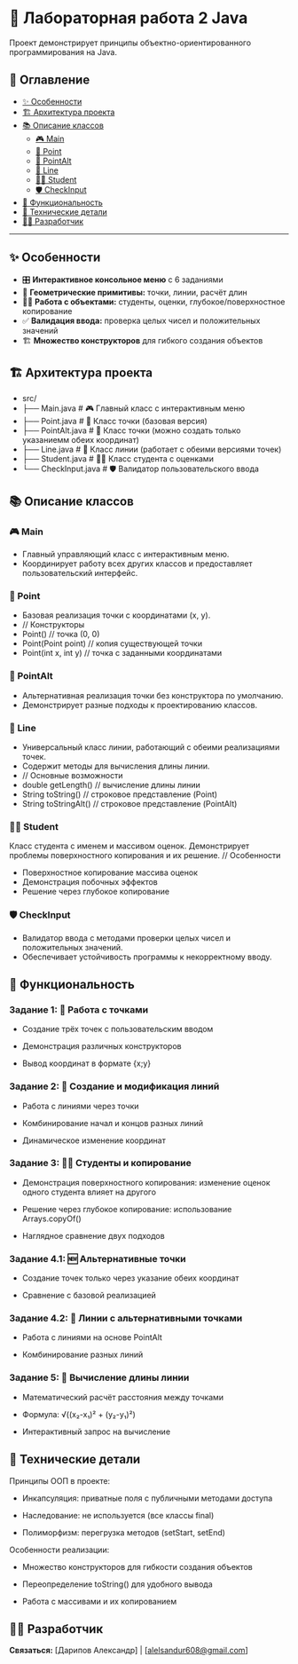 # 🧮 Лабораторная работа 2 Java

Проект демонстрирует принципы объектно-ориентированного программирования на Java.

## 📖 Оглавление

- [✨ Особенности](#-особенности)
- [🏗️ Архитектура проекта](#️-архитектура-проекта)
- [📚 Описание классов](#-описание-классов)
  - [🎮 Main](#-main)
  - [📍 Point](#-point)
  - [📍 PointAlt](#-pointalt)
  - [📐 Line](#-line)
  - [👨‍🎓 Student](#-student)
  - [🛡️ CheckInput](#-checkinput)
- [🎯 Функциональность](#-функциональность)
- [🔧 Технические детали](#-технические-детали)
- [👨‍💻 Разработчик](#-разработчик)

---

## ✨ Особенности

- 🎛️ **Интерактивное консольное меню** с 6 заданиями
- 📐 **Геометрические примитивы:** точки, линии, расчёт длин
- 👨‍🎓 **Работа с объектами:** студенты, оценки, глубокое/поверхностное копирование
- ✅ **Валидация ввода:** проверка целых чисел и положительных значений
- 🏗️ **Множество конструкторов** для гибкого создания объектов

## 🏗️ Архитектура проекта
  -  src/
  -  ├── Main.java # 🎮 Главный класс с интерактивным меню
  -  ├── Point.java # 📍 Класс точки (базовая версия)
  -  ├── PointAlt.java # 📍 Класс точки (можно создать только указаниемм обеих координат)
  -  ├── Line.java # 📐 Класс линии (работает с обеими версиями точек)
  -  ├── Student.java # 👨‍🎓 Класс студента с оценками
  -  └── CheckInput.java # 🛡️ Валидатор пользовательского ввода

## 📚 Описание классов
### 🎮 Main
-   Главный управляющий класс с интерактивным меню.
-    Координирует работу всех других классов и предоставляет пользовательский интерфейс.

### 📍 Point
-   Базовая реализация точки с координатами (x, y).
-   // Конструкторы
  - Point()              // точка (0, 0)
  - Point(Point point)   // копия существующей точки
  - Point(int x, int y)  // точка с заданными координатами

### 📍 PointAlt
-   Альтернативная реализация точки без конструктора по умолчанию.
-   Демонстрирует разные подходы к проектированию классов.

### 📐 Line
-   Универсальный класс линии, работающий с обеими реализациями точек.
-    Содержит методы для вычисления длины линии.
-   // Основные возможности
  - double getLength()           // вычисление длины линии
  - String toString()           // строковое представление (Point)
  - String toStringAlt()        // строковое представление (PointAlt)

### 👨‍🎓 Student
Класс студента с именем и массивом оценок. Демонстрирует проблемы поверхностного копирования и их решение.
// Особенности
-   Поверхностное копирование массива оценок
-   Демонстрация побочных эффектов
-   Решение через глубокое копирование

### 🛡️ CheckInput
-   Валидатор ввода с методами проверки целых чисел и положительных значений.
-   Обеспечивает устойчивость программы к некорректному вводу.

## 🎯 Функциональность
### Задание 1: 📍 Работа с точками
-   Создание трёх точек с пользовательским вводом

-   Демонстрация различных конструкторов

-   Вывод координат в формате {x;y}

### Задание 2: 📐 Создание и модификация линий
-   Работа с линиями через точки

-   Комбинирование начал и концов разных линий

-   Динамическое изменение координат

### Задание 3: 👨‍🎓 Студенты и копирование
-   Демонстрация поверхностного копирования: изменение оценок одного студента влияет на другого

-   Решение через глубокое копирование: использование Arrays.copyOf()

-   Наглядное сравнение двух подходов

### Задание 4.1: 🆕 Альтернативные точки
-   Создание точек только через указание обеих координат

-   Сравнение с базовой реализацией

### Задание 4.2: 🔗 Линии с альтернативными точками
-   Работа с линиями на основе PointAlt

-   Комбинирование разных линий

### Задание 5: 📏 Вычисление длины линии
-   Математический расчёт расстояния между точками

-   Формула: √((x₂-x₁)² + (y₂-y₁)²)

-   Интерактивный запрос на вычисление

## 🔧 Технические детали
Принципы ООП в проекте:
-   Инкапсуляция: приватные поля с публичными методами доступа

-   Наследование: не используется (все классы final)

-   Полиморфизм: перегрузка методов (setStart, setEnd)

Особенности реализации:
-   Множество конструкторов для гибкости создания объектов

-   Переопределение toString() для удобного вывода

-   Работа с массивами и их копированием

## 👨‍💻 Разработчик

**Связаться:** [Дарипов Александр] | [alelsandur608@gmail.com]









